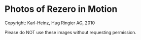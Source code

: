 Photos of Rezero in Motion
=====
Copyright: Karl-Heinz, Hug Ringier AG, 2010

Please do NOT use these images without requesting permission.